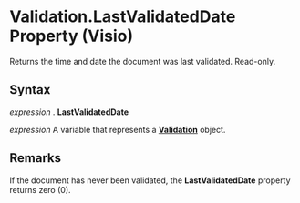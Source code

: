 
# Validation.LastValidatedDate Property (Visio)

Returns the time and date the document was last validated. Read-only.


## Syntax

 _expression_ . **LastValidatedDate**

 _expression_ A variable that represents a **[Validation](d59880de-ba16-eccf-fd94-f69da9a1efea.md)** object.


## Remarks

If the document has never been validated, the  **LastValidatedDate** property returns zero (0).

